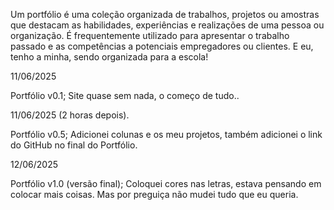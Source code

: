 Um portfólio é uma coleção organizada de trabalhos, projetos ou amostras que destacam as habilidades, experiências e realizações de uma pessoa ou organização. É frequentemente utilizado para apresentar o trabalho passado e as competências a potenciais empregadores ou clientes.
E eu, tenho a minha, sendo organizada para a escola! 

11/06/2025

Portfólio v0.1;
Site quase sem nada, o começo de tudo..



11/06/2025 (2 horas depois).

Portfólio v0.5;
Adicionei colunas e os meu projetos, também adicionei o link do  GitHub no final do Portfólio.



12/06/2025

Portfólio v1.0 (versão final);
Coloquei cores nas letras, estava pensando em colocar mais coisas. Mas por preguiça não mudei tudo que eu queria.
